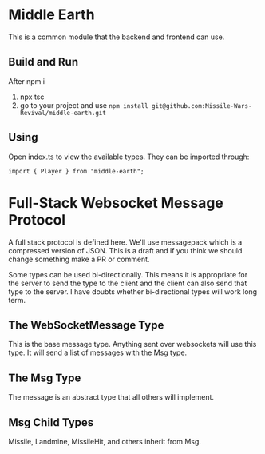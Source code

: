 # Middle Earth
This is a common module that the backend and frontend can use.

## Build and Run
After npm i
1. npx tsc
2. go to your project and use `npm install git@github.com:Missile-Wars-Revival/middle-earth.git`

## Using
Open index.ts to view the available types. They can be imported through:
```
import { Player } from "middle-earth";
```

# Full-Stack Websocket Message Protocol
A full stack protocol is defined here. We'll use messagepack which is a compressed version of JSON. This is a draft and if you think we should change something make a PR or comment.

Some types can be used bi-directionally. This means it is appropriate for the server to send the type to the client and the client can also send that type to the server. I have doubts whether bi-directional types will work long term.

## The WebSocketMessage Type
This is the base message type. Anything sent over websockets will use this type. It will send a list of messages with the Msg type.

## The Msg Type
The message is an abstract type that all others will implement.

## Msg Child Types
Missile, Landmine, MissileHit, and others inherit from Msg.